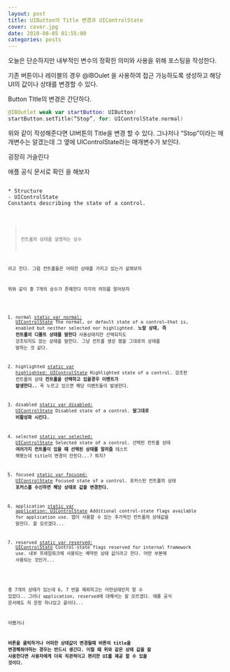 ```yaml
---
layout: post
title: UIButton의 Title 변경과 UIControlState
cover: cover.jpg
date: 2018-08-05 01:55:00
categories: posts
---
```


오늘은 단순하지만 내부적인 변수의 정확한 의미와 사용을 위해 포스팅을 작성한다.

기존 버튼이나 레이블의 경우 @IBOulet 을 사용하여 접근 가능하도록 생성하고 해당 UI의 값이나 상태를 변경할 수 있다.

Button TItle의 변경은 간단하다.
```swift
@IBOutlet weak var startButton: UIButton!
startButton.setTitle(“Stop”, for: UIControlState.normal)
```

위와 같이 작성해준다면 UI버튼의 Title을 변경 할 수 있다.
그나저나 “Stop”이라는 매개변수는 알겠는데 그 옆에 UIControlState라는 매개변수가 보인다.

굉장히 거슬린다

애플 공식 문서로 확인 을 해보자

<pre>
<code>
* Structure
- UIControlState
Constants describing the state of a control.<code>
</pre>

>  컨트롤의 상태를 설명하는 상수

라고 한다. 그럼 컨트롤들은 어떠한 상태를 가지고 있는가 살펴보자

위와 같이 총 7개의 상수가 존재한다
각각의 의미를 알아보자


1. normal
 [static var normal: UIControlState](apple-reference-documentation://hsOohbJNGp)
The normal, or default state of a control—that is, enabled but neither selected nor highlighted.
**노말 상태, 즉 컨트롤의 디폴트 상태를 말한다**
사용상태지만 선택되지도 강조되지도 않는 상태를 말한다.
그냥 컨트롤 생성 했을 그대로의 상태를 말하는 것 같다.

2. highlighted
 [static var highlighted: UIControlState](apple-reference-documentation://hsR9R_AZcL)
 Highlighted state of a control.
강조된 컨트롤의 상태
**컨트롤을 선택하고 있을경우 이벤트가 발생한다..**
꾹 누르고 있으면 해당 이벤트들이 발생한다.

3. disabled
 [static var disabled: UIControlState](apple-reference-documentation://hsFhBCJA3W)
Disabled state of a control.
**말그대로 비활성화 시킨다.**

4. selected
 [static var selected: UIControlState](apple-reference-documentation://hsJ1xMyvqf)
Selected state of a control.
선택된 컨트롤 상태
**여러가지 컨트롤이 있을 때 선택된 상태를 알려줌**
테스트 해봣는데 title이 변경이 안된다...? 뭐지?

5. focused
 [static var focused: UIControlState](apple-reference-documentation://hsnHv89VWq)
Focused state of a control.
포커스된 컨트롤의 상태
**포커스를 수신하면 해당 상태로 값을 변경한다.**

6. application
 [static var application: UIControlState](apple-reference-documentation://hsCZCKhQ7E)
Additional control-state flags available for application use.
앱이 사용할 수 있는 추가적인 컨트롤의 상태값을 말한다.
잘 모르겠다...

7. reserved
 [static var reserved: UIControlState](apple-reference-documentation://hsKY4g9Wmw)
Control-state flags reserved for internal framework use.
내부 프레임워크에 사용되는 예약된 상태 값이라고 한다.
어떤 부분에 사용되는 것인가...


총 7개의 상태가 있는데 6, 7 번을 제외하고는 어떤상태인지 알 수 있었다.. 그러나 application, reserved에 대해서는 잘 모르겠다. 애플 공식 문서에도 저 문장 하나있고 끝이다...

어쨌거나

**버튼을 클릭하거나 어떠한 상태값이 변경될때 버튼의 title을 변경해줘야하는 경우는 반드시 생긴다. 이럴 때 위와 같은 상태 값을 잘 사용한다면 사용자에게 더욱 직관적이고 편리한 UI를 제공 할 수 있을 것이다.**
